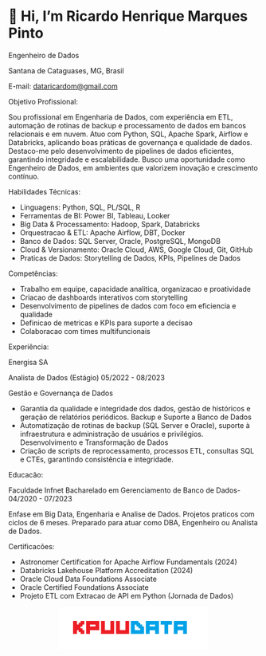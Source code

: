 #  👋 Hi, I’m Ricardo Henrique Marques Pinto


Engenheiro de Dados

Santana de Cataguases, MG, Brasil



E-mail: dataricardom@gmail.com

Objetivo Profissional:

Sou profissional em Engenharia de Dados, com experiência em ETL, automação de rotinas de
backup e processamento de dados em bancos relacionais e em nuvem. Atuo com Python, SQL,
Apache Spark, Airflow e Databricks, aplicando boas práticas de governança e qualidade de
dados. Destaco-me pelo desenvolvimento de pipelines de dados eficientes, garantindo
integridade e escalabilidade. Busco uma oportunidade como Engenheiro de Dados, em
ambientes que valorizem inovação e crescimento contínuo.

Habilidades Técnicas:

- Linguagens: Python, SQL, PL/SQL, R
- Ferramentas de BI: Power BI, Tableau, Looker
- Big Data & Processamento: Hadoop, Spark, Databricks
- Orquestracao & ETL: Apache Airflow, DBT, Docker
- Banco de Dados: SQL Server, Oracle, PostgreSQL, MongoDB
- Cloud & Versionamento: Oracle Cloud, AWS, Google Cloud, Git, GitHub
- Praticas de Dados: Storytelling de Dados, KPIs, Pipelines de Dados

Competências:
- Trabalho em equipe, capacidade analitica, organizacao e proatividade
- Criacao de dashboards interativos com storytelling
- Desenvolvimento de pipelines de dados com foco em eficiencia e qualidade
- Definicao de metricas e KPIs para suporte a decisao
- Colaboracao com times multifuncionais

Experiência:

Energisa SA 

Analista de Dados (Estágio)
05/2022 - 08/2023

Gestão e Governança de Dados
- Garantia da qualidade e integridade dos dados, gestão de históricos e geração de
relatórios periódicos.
Backup e Suporte a Banco de Dados
- Automatização de rotinas de backup (SQL Server e Oracle), suporte à infraestrutura e
administração de usuários e privilégios.
Desenvolvimento e Transformação de Dados
- Criação de scripts de reprocessamento, processos ETL, consultas SQL e CTEs,
garantindo consistência e integridade.

Educacão:

Faculdade Infnet Bacharelado em Gerenciamento de Banco de Dados-
04/2020 - 07/2023

Enfase em Big Data, Engenharia e Analise de Dados. Projetos praticos com ciclos de 6 meses. Preparado para atuar
como DBA, Engenheiro ou Analista de Dados.

Certificacões:
- Astronomer Certification for Apache Airflow Fundamentals (2024)
- Databricks Lakehouse Platform Accreditation (2024)
- Oracle Cloud Data Foundations Associate
- Oracle Certified Foundations Associate
- Projeto ETL com Extracao de API em Python (Jornada de Dados)



<p align="center">
  <img src="KPUUDATA.png" alt="logo" width="300"/>
</p>


<!---
dataricardom/dataricardom is a ✨ special ✨ repository because its `README.md` (this file) appears on your GitHub profile.
You can click the Preview link to take a look at your changes.
--->
